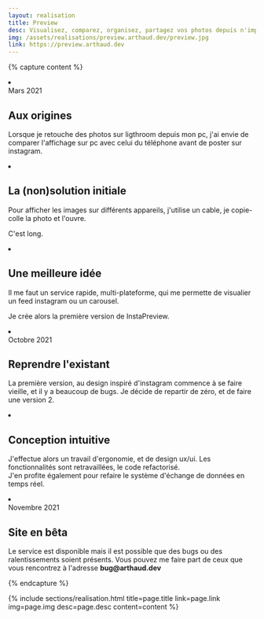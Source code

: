 ```yaml
---
layout: realisation
title: Preview
desc: Visualisez, comparez, organisez, partagez vos photos depuis n'importe quel appareil.
img: /assets/realisations/preview.arthaud.dev/preview.jpg
link: https://preview.arthaud.dev
---
```


{% capture content %}
<li class="swiper-slide" data-cover="/assets/realisations/preview.arthaud.dev/preview.jpg">
    <div class="intro-card">
        <span>Mars 2021</span>
        <h2>Aux origines</h2>
        <p>
            Lorsque je retouche des photos sur ligthroom depuis mon pc, j'ai envie de comparer l'affichage sur pc avec celui du téléphone avant de poster sur instagram.
        </p>
    </div>
</li>
<li class="swiper-slide" data-cover="/assets/realisations/preview.arthaud.dev/preview.jpg">
    <div class="intro-card">
        <!-- <span>Mars 2021</span> -->
        <h2>La (non)solution initiale</h2>
        <p>
            Pour afficher les images sur différents appareils, j'utilise un cable, je copie-colle la photo et l'ouvre.
        </p>
        <p class="pt">
            C'est long.
        </p>
    </div>
</li>
<li class="swiper-slide" data-cover="/assets/realisations/preview.arthaud.dev/old-in-room.jpg">
    <div class="intro-card">
        <!-- <span>Mars 2021</span> -->
        <h2>Une meilleure idée</h2>
        <p>
            Il me faut un service rapide, multi-plateforme, qui me permette de visualier un feed instagram ou un carousel.<br>
        </p>
        <p class="pt">
            Je crée alors la première version de InstaPreview.
        </p>
    </div>
</li>
<li class="swiper-slide" data-cover="/assets/realisations/preview.arthaud.dev/home.jpg">
    <div class="intro-card">
        <span>Octobre 2021</span>
        <h2>Reprendre l'existant</h2>
        <p>
            La première version, au design inspiré d'instagram commence à se faire vieille, et il y a beaucoup de bugs. Je décide de repartir de zéro, et de faire une version 2.
        </p>
    </div>
</li>
<li class="swiper-slide" data-cover="/assets/realisations/preview.arthaud.dev/in-room.jpg">
    <div class="intro-card">
        <!-- <span>Octobre 2021</span> -->
        <h2>Conception intuitive</h2>
        <p>
            J'effectue alors un travail d'ergonomie, et de design ux/ui. Les fonctionnalités sont retravaillées, le code refactorisé.<br>
            J'en profite également pour refaire le système d'échange de données en temps réel.
        </p>
    </div>
</li>
<li class="swiper-slide" data-cover="/assets/realisations/preview.arthaud.dev/in-room.jpg">
    <div class="intro-card">
        <span>Novembre 2021</span>
        <h2>Site en bêta</h2>
        <p>
            Le service est disponible mais il est possible que des bugs ou des ralentissements soient présents. Vous pouvez me faire part de ceux que vous rencontrez à l'adresse <b>bug@arthaud.dev</b>
        </p>
    </div>
</li>
{% endcapture %}

{% 
    include sections/realisation.html
    title=page.title
    link=page.link
    img=page.img
    desc=page.desc
    content=content
%}
